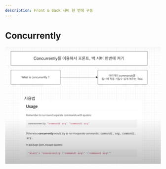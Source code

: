 ```yaml
---
description: Front & Back 서버 한 번에 구동
---
```


# Concurrently

![](../../.gitbook/assets/image%20%2811%29.png)

